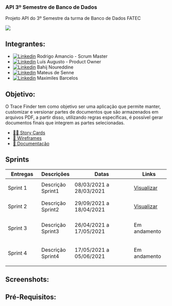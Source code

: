 ### API 3º Semestre de Banco de Dados
Projeto API do 3º Semestre da turma de Banco de Dados FATEC

![](https://user-images.githubusercontent.com/18652465/111547833-88631a00-8758-11eb-863c-ccf1e6e93f39.png)

## Integrantes:

- [![Linkedin](https://img.shields.io/badge/LinkedIn-blue?style=for-the-badge&logo=Linkedin)](https://www.linkedin.com/in/rodrigo-am%C3%A2ncio-do-prado-ten%C3%B3rio-a56641174) Rodrigo Amancio - Scrum Master
- [![Linkedin](https://img.shields.io/badge/LinkedIn-blue?style=for-the-badge&logo=Linkedin)](https://www.linkedin.com/in/luisaugustosb) Luís Augusto - Product Owner
- [![Linkedin](https://img.shields.io/badge/LinkedIn-blue?style=for-the-badge&logo=Linkedin)](https://www.linkedin.com/in/bahij-noureddine-941b681b7/) Bahij Noureddine
- [![Linkedin](https://img.shields.io/badge/LinkedIn-blue?style=for-the-badge&logo=Linkedin)](https://www.linkedin.com/in/mateus-senne-172905149) Mateus de Senne
- [![Linkedin](https://img.shields.io/badge/LinkedIn-blue?style=for-the-badge&logo=Linkedin)](https://www.linkedin.com/in/maxx-barcelos-aaa106b2) Maximiles Barcelos
 
 ## Objetivo:
 O Trace Finder tem como objetivo ser uma aplicação que permite manter, customizar e versionar partes de documentos que são armazenados em arquivos PDF, a partir disso, utilizando regras específicas, é possível gerar documentos finais que integrem as partes selecionadas.
 
 
 - [👨‍💻 Story Cards](https://github.com/MaXximiles/API-3SEM/tree/main/User%20Story%20Cards)
 - [📏 Wireframes](https://github.com/MaXximiles/API-3SEM/tree/main/Wireframes)
 - [📃 Documentação](https://github.com/MaXximiles/API-3SEM/tree/main/Documenta%C3%A7%C3%A3o)
 
<h2>Sprints</h2>
       <table>
              <thead>
                     <th width=100px>Entregas</th>
                     <th>Descrições</th>
                     <th width=215px>Datas</th>
                     <th width=100px>Links</th>
              </thead>
              <tbody>
                     <tr>
                            <td>Sprint 1</td>
                            <td>Descrição Sprint1 </td>
                            <td>08/03/2021 a 28/03/2021</td>
                            <td><p><a href="https://github.com/BahijNoureddine/testeAPI3sem/blob/sprint-1/readme.md">Visualizar</a></p></td>
                     </tr>
                     <tr>
                            <td>Sprint 2</td>
                            <td>Descrição Sprint2</td>
                            <td>29/09/2021 a 18/04/2021</td>
                            <td><p><a href="https://github.com/BahijNoureddine/testeAPI3sem/blob/sprint-2/readme.md">Visualizar</a></p></td>
                     </tr>
                     <tr>
                            <td>Sprint 3</td>
                            <td>Descrição Sprint3</td>
                            <td>26/04/2021 a 17/05/2021</td>
                            <td><p>Em andamento</p></td>
                     </tr>
                      <tr>
                            <td>Sprint 4</td>
                            <td>Descrição Sprint4</td>
                            <td>17/05/2021 a 05/06/2021</td>
                            <td><p>Em andamento</p></td>
                     </tr>
              </tbody>
       </table>
       
 ## Screenshots:     
       
 ## Pré-Requisitos:
 

